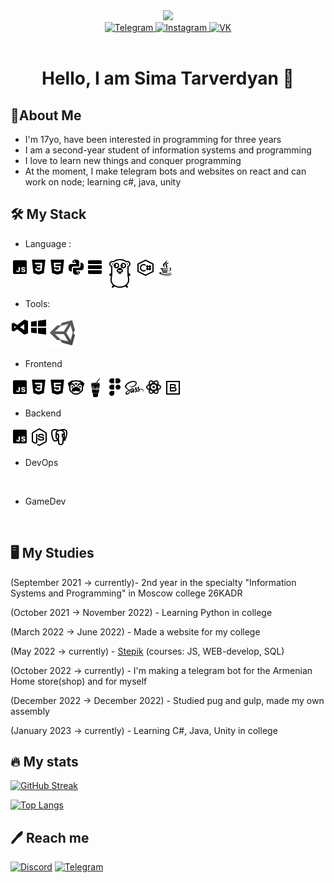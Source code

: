<div id="header" align="center">
  <img src="https://media.giphy.com/media/k0ijJhqrUP4T2EvmJ1/giphy.gif" width="200"/>
</div>
<div id="badges" align="center">
  <a href="https://t.me/twers1">
    <img src="https://img.shields.io/badge/-Telegram-090909?style=for-the-badge&logo=telegram&logoColor=27A0D9" alt="Telegram"/>
  </a>
  <a href="https://www.instagram.com/twersii">
    <img src="https://img.shields.io/badge/-Instagram-090909?style=for-the-badge&logo=instagram&logoColor=B4068E" alt="Instagram"/>
  </a>
  <a href="https://vk.com/twers1">
    <img src="https://img.shields.io/badge/-Vkontakte-090909?style=for-the-badge&logo=Vk&logoColor=4F7DB3" alt="VK"/>
  </a>
</div>
<div id="badges" align="center">
  <img src="https://komarev.com/ghpvc/?username=twers1&color=grey" alt=""/>
</div>
<h1 align="center">
  Hello, I am Sima Tarverdyan 👋
</h1>


## 📝About Me 
- I'm 17yo, have been interested in programming for three years
- I am a second-year student of information systems and programming
- I love to learn new things and conquer programming
- At the moment, I make telegram bots and websites on react and can work on node; learning c#, java, unity
## :hammer_and_wrench: My Stack
-  Language : 
<img align="left" alt="twers1 | JavaScript" src="js.png"/>
<img align="left"  alt="twers1 | CSS" src="css.png"/>
<img align="left"  alt="twers1 | HTML" src="html.png"/>
<img align="left"  alt="twers1 | Python" src="py.png"/>
<img align='left' alt="twers1 | SQL" src="sql.png"/>
<img align='left' alt="twers1 | Golang" src="golang.png"/>
<img align='left' alt="twers1 | Csharp" src="cs.png"/>
<img align='left' alt="twers1 | Java" src="java.png"/>


<br>


<br>


<br>

- Tools:
<img align="left"  alt="twers1 | VSCODE" src="vscode.png"/>
<img align='left' alt="twers1 | windows" src="windows.png"/>
<img align='left' alt="twers1 | unity" src="unity.png"/>



<br>

<br>

<br>

- Frontend
<img align="left" alt="twers1 | JavaScript" src="js.png"/>
<img align="left"  alt="twers1 | CSS" src="css.png"/>
<img align="left"  alt="twers1 | HTML" src="html.png"/>
<img align='left' alt="twers1 | SQL" src="pug.png"/>
<img align='left' alt="twers1 | SQL" src="gulp.png"/>
<img align='left' alt="twers1 | SQL" src="figma.png"/>
<img align="left"  alt="twers1 | SCSS" src="sass.png"/>
<img align="left"  alt="twers1 | React" src="react.png"/>
<img align="left"  alt="twers1 | Bootstrap" src="bootstrap.png"/>

<br>

<br>

- Backend
<img align="left" alt="twers1 | JavaScript" src="js.png"/>
<img align="left"  alt="twers1 | NodeJS" src="node.png"/>
<img align='left' alt="twers1 | SQL" src="postgres.png"/>
<br>

<br>

- DevOps


<br>

- GameDev




<br>



## 🖥️ My Studies
(September 2021 -> currently)- 2nd year in the specialty "Information Systems and Programming" in Moscow college 26KADR

(October 2021 -> November 2022) - Learning Python in college

(March 2022 -> June 2022) - Made a website for my college

(May 2022 -> currently) - [Stepik](https://stepik.org/users/491146538) (courses: JS, WEB-develop, SQL)

(October 2022 -> currently) - I'm making a telegram bot for the Armenian Home store(shop) and for myself

(December 2022 -> December 2022) - Studied pug and gulp, made my own assembly

(January 2023 -> currently) - Learning C#, Java, Unity in college 




## 🔥 My stats

[![GitHub Streak](http://github-readme-streak-stats.herokuapp.com?user=twers1&theme=dark&date_format=M%20j%5B%2C%20Y%5D&border=DDBAD6)](https://git.io/streak-stats)

[![Top Langs](https://github-readme-stats.vercel.app/api/top-langs/?username=twers1&layout=compact&theme=gruvbox)](https://github.com/anuraghazra/github-readme-stats)

## 🖊️ Reach me
[![Discord](https://user-images.githubusercontent.com/102418053/164892638-712f7f6f-e8c3-4ea8-b2db-903f7ff8ed45.png)](https://discord.gg/5mfd6vtsVs)
[![Telegram](https://user-images.githubusercontent.com/102418053/164892671-6ef7c1dc-c33b-4bfa-934e-301c08c384e3.png)](https://t.me/twww1)


